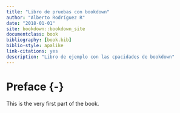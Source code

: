 ```yaml
--- 
title: "Libro de pruebas con bookdown"
author: "Alberto Rodríguez R"
date: "2018-01-01"
site: bookdown::bookdown_site
documentclass: book
bibliography: [book.bib]
biblio-style: apalike
link-citations: yes
description: "Libro de ejemplo con las cpacidades de bookdown"
---
```


# Preface {-}

This is the very first part of the book.
